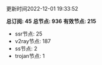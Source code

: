 更新时间2022-12-01 19:33:52

**总订阅: 45**
**总节点: 936**
**有效节点: 215**
- ssr节点: 25
- v2ray节点: 187
- ss节点: 2
- trojan节点: 1
